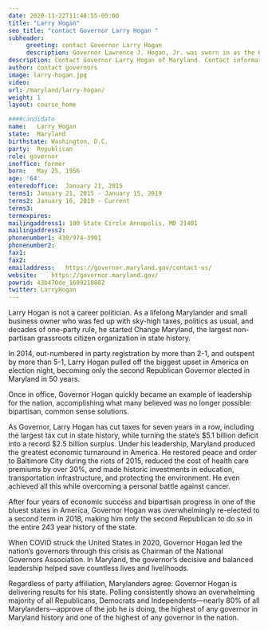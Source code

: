 ```yaml
---
date: 2020-11-22T11:48:55-05:00
title: "Larry Hogan"
seo_title: "contact Governor Larry Hogan "
subheader:
     greeting: contact Governor Larry Hogan 
     description: Governor Lawrence J. Hogan, Jr. was sworn in as the 62nd governor of the State of Maryland on January 21, 2015. In 2018, he was overwhelmingly re-elected to a second four-year term, receiving the most votes of any Maryland gubernatorial candidate and becoming only the second Republican governor to be re-elected in the 242-year history of the state. Prior to his election in 2014, Governor Hogan – who had never before held elective office – spent more than 25 years building and running small businesses in the private sector. In 2011, he founded Change Maryland, the largest nonpartisan grassroots citizen organization in state history, which is dedicated to bringing fiscal responsibility and common sense to state government. Governor Hogan is married to Yumi Hogan, a first generation Korean-American, artist and teacher. She is the first Asian first lady in Maryland history and the first Korean-American first lady in United States history. They have three daughters Julie, Jaymi, and Kim; four grandchildren  Daniella, Cam, Ada and Nora; and two dogs, Anna and Chessie, whom they rescued from BARCS animal shelter in Baltimore City in 2018.
description: Contact Governor Larry Hogan of Maryland. Contact information for Larry Hogan includes his email address, phone number, and mailing address.
author: contact governors
image: larry-hogan.jpg
video:
url: /maryland/larry-hogan/
weight: 1
layout: course_home

####candidate
name:	Larry Hogan
state:	Maryland
birthstate: Washington, D.C.
party:	Republican
role: governor
inoffice: former
born:	May 25, 1956
age: '64'
enteredoffice:	January 21, 2015  
terms1: January 21, 2015 - January 15, 2019
terms2: January 16, 2019 - Current
terms3: 
termexpires:	
mailingaddress1: 100 State Circle Annapolis, MD 21401
mailingaddress2:		
phonenumber1: 410/974-3901
phonenumber2:	
fax1: 
fax2: 
emailaddress:	https://governor.maryland.gov/contact-us/
website:	https://governor.maryland.gov/
powrid: 43b470de_1609210882
twitter: LarryHogan
---
```



Larry Hogan is not a career politician. As a lifelong Marylander and small business owner who was fed up with sky-high taxes, politics as usual, and decades of one-party rule, he started Change Maryland, the largest non-partisan grassroots citizen organization in state history.

In 2014, out-numbered in party registration by more than 2-1, and outspent by more than 5-1, Larry Hogan pulled off the biggest upset in America on election night, becoming only the second Republican Governor elected in Maryland in 50 years.

Once in office, Governor Hogan quickly became an example of leadership for the nation, accomplishing what many believed was no longer possible: bipartisan, common sense solutions.

As Governor, Larry Hogan has cut taxes for seven years in a row, including the largest tax cut in state history, while turning the state’s $5.1 billion deficit into a record $2.5 billion surplus. Under his leadership, Maryland produced the greatest economic turnaround in America. He restored peace and order to Baltimore City during the riots of 2015, reduced the cost of health care premiums by over 30%, and made historic investments in education, transportation infrastructure, and protecting the environment. He even achieved all this while overcoming a personal battle against cancer.

After four years of economic success and bipartisan progress in one of the bluest states in America, Governor Hogan was overwhelmingly re-elected to a second term in 2018, making him only the second Republican to do so in the entire 243 year history of the state.

When COVID struck the United States in 2020, Governor Hogan led the nation’s governors through this crisis as Chairman of the National Governors Association. In Maryland, the governor’s decisive and balanced leadership helped save countless lives and livelihoods.

Regardless of party affiliation, Marylanders agree: Governor Hogan is delivering results for his state. Polling consistently shows an overwhelming majority of all Republicans, Democrats and Independents—nearly 80% of all Marylanders—approve of the job he is doing, the highest of any governor in Maryland history and one of the highest of any governor in the nation.